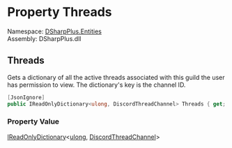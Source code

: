 # Property Threads

Namespace: [DSharpPlus.Entities](DSharpPlus.Entities.md)  
Assembly: DSharpPlus.dll

## <a id="DSharpPlus_Entities_DiscordGuild_Threads"></a>Threads

Gets a dictionary of all the active threads associated with this guild the user has permission to view. The dictionary's key is the channel ID.

```csharp
[JsonIgnore]
public IReadOnlyDictionary<ulong, DiscordThreadChannel> Threads { get; }
```

### Property Value

[IReadOnlyDictionary](https://learn.microsoft.com/dotnet/api/system.collections.generic.ireadonlydictionary\-2)<[ulong](https://learn.microsoft.com/dotnet/api/system.uint64), [DiscordThreadChannel](DSharpPlus.Entities.DiscordThreadChannel.md)\>

